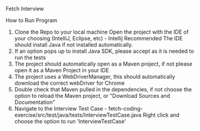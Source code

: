 Fetch Interview

How to Run Program

1. Clone the Repo to your local machine Open the project with the IDE of your choosing (IntelliJ, Eclipse, etc) - Intellij Recommended The IDE should install Java if not installed automatically. 
2. If an option pops up to install Java SDK, please accept as it is needed to run the tests 
3. The project should automatically open as a Maven project, if not please open it as a Maven Project in your IDE 
4. The project uses a WebDriverManager, this should automatically download the correct webDriver for Chrome 
5. Double check that Maven pulled in the dependencies, if not choose the option to reload the Maven project, or "Download Sources and Documentation" 
6. Navigate to the Interview Test Case - fetch-coding-exercise/src/test/java/tests/InterviewTestCase.java Right click and choose the option to run 'InterviewTestCase'
